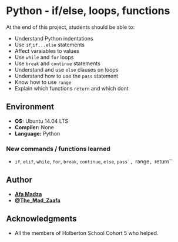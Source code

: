# Python - if/else, loops, functions
At the end of this project, students should be able to:

* Understand Python indentations
* Use ``if``,``if...else`` statements
* Affect varaiables to values
* Use ``while`` and ``for`` loops
* Use ``break`` and ``continue`` statements
* Understand and use ``else`` clauses on loops
* Understand how to use the ``pass`` statement
* Know how to use ``range``
* Explain which functions ``return`` and which dont

## Environment

* __OS:__ Ubuntu 14.04 LTS
* __Compiler:__ None
* __Language:__ Python

### New commands / functions learned

* ``if``, ``elif``, ``while``, ``for``, ``break``, ``continue``, ``else``, ``pass`, ``range``, ``return``

## Author

* [**Afa Madza**](https://github.com/AfaMadza)
* [**@The_Mad_Zaafa**](https://twitter.com/The_Mad_Zaafa)

## Acknowledgments
* All the members of Holberton School Cohort 5 who helped.